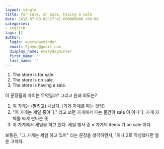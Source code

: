 ```yaml
---
layout: single
title: for sale, on sale, having a sale
date: 2010-07-09 08:27:42.000000000 +09:00
categories:
- english
tags: []
author:
  login: everydayminder
  email: 2jhyun@gmail.com
  display_name: everydayminder
  first_name: ''
  last_name: ''
---
```

1. The store is for sale.
2. The store is on sale.
3. The store is having a sale.

이 문장들의 차이는 무엇일까?
그리고 원래 의도는?

1. 이 가게는 (팔려고) 내놨다. (가게 자체를 파는 것임)
2. "이 가게는 세일 중이다." 라고 쓰면 가게에서 파는 물건이 sale 이 아니다. 가게 자체를 싸게 판다는 뜻
3. 이 가게에서 세일을 하고 있다. 세일 행사 중 = 가게의 items 가 on sale 이다.

보통은, "그 가게는 세일 하고 있어" 라는 문장을 생각하면서, 1이나 2로 작성했다면
얼른 고치자. 

